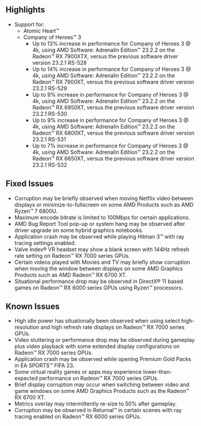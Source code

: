 ## Highlights

* Support for:
	+ Atomic Heart™
	+ Company of Heroes™ 3
		- Up to 13% increase in performance for Company of Heroes 3 @ 4k, using AMD Software: Adrenalin Edition™ 23.2.2 on the Radeon™️ RX 7900XTX, versus the previous software driver version 23.2.1 RS-528
		- Up to 14% increase in performance for Company of Heroes 3 @ 4k, using AMD Software: Adrenalin Edition™ 23.2.2 on the Radeon™️ RX 7900XT, versus the previous software driver version 23.2.1 RS-529
		- Up to 9% increase in performance for Company of Heroes 3 @ 4k, using AMD Software: Adrenalin Edition™ 23.2.2 on the Radeon™️ RX 6950XT, versus the previous software driver version 23.2.1 RS-530
		- Up to 9% increase in performance for Company of Heroes 3 @ 4k, using AMD Software: Adrenalin Edition™ 23.2.2 on the Radeon™️ RX 6800XT, versus the previous software driver version 23.2.1 RS-531
		- Up to 7% increase in performance for Company of Heroes 3 @ 4k, using AMD Software: Adrenalin Edition™ 23.2.2 on the Radeon™️ RX 6650XT, versus the previous software driver version 23.2.1 RS-532

## Fixed Issues

* Corruption may be briefly observed when moving Netflix video between displays or minimize-to-fullscreen on some AMD Products such as AMD Ryzen™ 7 6800U​.
* Maximum encode bitrate is limited to 100Mbps for certain applications.
* AMD Bug Report Tool pop-up or system hang may be observed after driver upgrade on some hybrid graphics notebooks.
* Application crash may be observed while playing Hitman 3™ with ray tracing settings enabled.
* Valve Index® VR headset may show a blank screen with 144Hz refresh rate setting on Radeon™ RX 7000 series GPUs.
* Certain videos played with Movies and TV may briefly show corruption when moving the window between displays on some AMD Graphics Products such as AMD Radeon™ RX 6700 XT.
* Situational performance drop may be observed in DirectX® 11 based games on Radeon™ RX 6000 series GPUs using Ryzen™ processors.

## Known Issues

* High idle power has situationally been observed when using select high-resolution and high refresh rate displays on Radeon™ RX 7000 series GPUs.
* Video stuttering or performance drop may be observed during gameplay plus video playback with some extended display configurations on Radeon™ RX 7000 series GPUs.
* Application crash may be observed while opening Premium Gold Packs in EA SPORTS™ FIFA 23.
* Some virtual reality games or apps may experience lower-than-expected performance on Radeon™ RX 7000 series GPUs.
* Brief display corruption may occur when switching between video and game windows on some AMD Graphics Products such as the Radeon™ RX 6700 XT.
* Metrics overlay may intermittently re-size to 50% after gameplay.
* Corruption may be observed in Returnal™ in certain scenes with ray tracing enabled on Radeon™ RX 6000 series GPUs.

